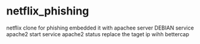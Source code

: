 # netflix_phishing
netflix clone for phishing
embedded it with apachee server DEBIAN
service apache2 start
service apache2 status
replace the taget ip wihh bettercap
